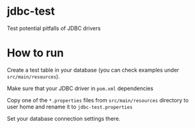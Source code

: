 # jdbc-test
Test potential pitfalls of JDBC drivers

# How to run
Create a test table in your database (you can check examples under `src/main/resources`).  

Make sure that your JDBC driver in `pom.xml` dependencies

Copy one of the `*.properties` files from `src/main/resources` directory to user home and rename it to `jdbc-test.properties`

Set your database connection settings there.
